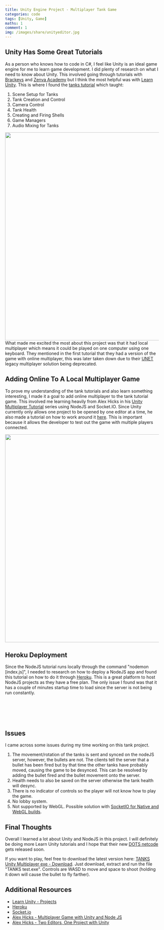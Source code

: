 ```yaml
---
title: Unity Engine Project - Multiplayer Tank Game
categories: code
tags: [Unity, Game]
maths: 1
comment: 1
img: /images/share/unityeditor.jpg
---
```


## Unity Has Some Great Tutorials

As a person who knows how to code in C#, I feel like Unity is an ideal game engine for me to learn game development. I did plenty of research on what I need to know about Unity. This involved going through tutorials with <a href="https://www.youtube.com/user/Brackeys" target="_blank">Brackeys</a> and <a href="https://academy.zenva.com/" target="_blank">Zenva Academy</a> but I think the most helpful was with <a href="https://learn.unity.com/" target="_blank">Learn Unity</a>. This is where I found the <a href="https://learn.unity.com/project/tanks-tutorial?uv=5.x" target="_blank">tanks tutorial</a> which taught:

1. Scene Setup for Tanks
2. Tank Creation and Control
3. Camera Control
4. Tank Health
5. Creating and Firing Shells
6. Game Managers
7. Audio Mixing for Tanks

<img src="../images/posts/tanks/unityeditor.JPG" class="inline_img_right z-depth-5" width="680px"/>
What made me excited the most about this project was that it had local multiplayer which means it could be played on one computer using one keyboard. They mentioned in the first tutorial that they had a version of the game with online multiplayer, this was later taken down due to their <a href="https://support.unity3d.com/hc/en-us/articles/360001252086-UNet-Deprecation-FAQ" target="_blank">UNET</a> legacy multiplayer solution being deprecated. 

## Adding Online To A Local Multiplayer Game

To prove my understanding of the tank tutorials and also learn something interesting, I made it a goal to add online multiplayer to the tank tutorial game. This involved me learning heavily from Alex Hicks in his <a href="https://youtu.be/J0udhTJwR88" target="_blank">Unity Multiplayer Tutorial</a> series using NodeJS and Socket.IO. Since Unity currently only allows one project to be opened by one editor at a time, he also made a tutorial on how to work around it <a href="https://youtu.be/w7Wvt5cf_-o" target="_blank">here</a>. This is important because it allows the developer to test out the game with multiple players connected. 

<img src="../images/posts/tanks/clientserver.JPG" class="inline_img_left z-depth-5" width="680px"/>

## Heroku Deployment

Since the NodeJS tutorial runs locally through the command "nodemon [index.js]", I needed to research on how to deploy a NodeJS app and found this tutorial on how to do it through <a href="https://youtu.be/MxfxiR8TVNU" target="_blank">Heroku</a>. This is a great platform to host NodeJS projects as they have a free plan. The only issue I found was that it has a couple of minutes startup time to load since the server is not being run constantly.

<br>
<br>
<br>
<br>

## Issues

I came across some issues during my time working on this tank project.

1. The movement/rotation of the tanks is sent and synced on the nodeJS server, however, the bullets are not. The clients tell the server that a bullet has been fired but by that time the other tanks have probably moved, causing the game to be desynced. This can be resolved by adding the bullet fired and the bullet movement onto the server.
2. Health needs to also be saved on the server otherwise the tank health will desync.
3. There is no indicator of controls so the player will not know how to play the game.
4. No lobby system.
5. Not supported by WebGL. Possible solution with <a href="https://assetstore.unity.com/packages/tools/network/socketio-for-native-and-webgl-builds-76508" target="_blank">SocketIO for Native and WebGL builds</a>.

## Final Thoughts

Overall I learned a lot about Unity and NodeJS in this project. I will definitely be doing more Learn Unity tutorials and I hope that their new <a href="https://unity.com/dots?utm_source=youtube&utm_medium=website&utm_campaign=event_global_generalpromo_2019-09-26_unite-copenhagen-dots-sample&utm_content=video" target="_blank">DOTS netcode</a> gets released soon.

If you want to play, feel free to download the latest version here: <a href="https://drive.google.com/file/d/13Xxu5t0NsqA7gi9lCOV6I7zrOQEXnGCs/view?usp=sharing" target="_blank">TANKS Unity Multiplayer exe - Download</a>. Just download, extract and run the file "TANKS test.exe". Controls are WASD to move and space to shoot (holding it down will cause the bullet to fly farther).

## Additional Resources

* <a href="https://learn.unity.com/projects" target="_blank">Learn Unity - Projects</a>
* <a href="https://www.heroku.com/" target="_blank">Heroku</a> 
* <a href="https://socket.io/" target="_blank">Socket.io</a>
* <a href="https://youtu.be/J0udhTJwR88" target="_blank">Alex Hicks - Multiplayer Game with Unity and Node JS</a>
* <a href="https://youtu.be/w7Wvt5cf_-o" target="_blank">Alex Hicks - Two Editors, One Project with Unity</a>